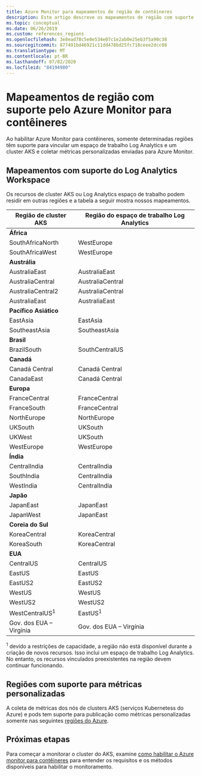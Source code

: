 ```yaml
---
title: Azure Monitor para mapeamentos de região de contêineres
description: Este artigo descreve os mapeamentos de região com suporte entre Azure Monitor para contêineres, espaço de trabalho Log Analytics e métricas personalizadas.
ms.topic: conceptual
ms.date: 06/26/2019
ms.custom: references_regions
ms.openlocfilehash: 3e8ead78c5e0e534e07c1e2ab0e25eb3f5a90c38
ms.sourcegitcommit: 877491bd46921c11dd478bd25fc718ceee2dcc08
ms.translationtype: MT
ms.contentlocale: pt-BR
ms.lasthandoff: 07/02/2020
ms.locfileid: "84194980"
---
```

# <a name="region-mappings-supported-by-azure-monitor-for-containers"></a>Mapeamentos de região com suporte pelo Azure Monitor para contêineres

 Ao habilitar Azure Monitor para contêineres, somente determinadas regiões têm suporte para vincular um espaço de trabalho Log Analytics e um cluster AKS e coletar métricas personalizadas enviadas para Azure Monitor.

## <a name="log-analytics-workspace-supported-mappings"></a>Mapeamentos com suporte do Log Analytics Workspace

Os recursos de cluster AKS ou Log Analytics espaço de trabalho podem residir em outras regiões e a tabela a seguir mostra nossos mapeamentos.

|**Região de cluster AKS** | **Região do espaço de trabalho Log Analytics** |
|-----------------------|------------------------------------|
|**África** | |
|SouthAfricaNorth |WestEurope |
|SouthAfricaWest |WestEurope |
|**Austrália** | |
|AustraliaEast |AustraliaEast |
|AustraliaCentral |AustraliaCentral |
|AustraliaCentral2 |AustraliaCentral |
|AustraliaEast |AustraliaEast |
|**Pacífico Asiático** | |
|EastAsia |EastAsia |
|SoutheastAsia |SoutheastAsia |
|**Brasil** | |
|BrazilSouth | SouthCentralUS |
|**Canadá** ||
|Canadá Central |Canadá Central |
|CanadaEast |Canadá Central |
|**Europa** | |
|FranceCentral |FranceCentral |
|FranceSouth |FranceCentral |
|NorthEurope |NorthEurope |
|UKSouth |UKSouth |
|UKWest |UKSouth |
|WestEurope |WestEurope |
|**Índia** | |
|CentralIndia |CentralIndia |
|SouthIndia |CentralIndia |
|WestIndia |CentralIndia |
|**Japão** | |
|JapanEast |JapanEast |
|JapanWest |JapanEast |
|**Coreia do Sul** | |
|KoreaCentral |KoreaCentral |
|KoreaSouth |KoreaCentral |
|**EUA** | |
|CentralUS |CentralUS|
|EastUS |EastUS |
|EastUS2 |EastUS2 |
|WestUS |WestUS |
|WestUS2 |WestUS2 |
|WestCentralUS<sup>1</sup>|EastUS<sup>1</sup>|
|Gov. dos EUA – Virgínia |Gov. dos EUA – Virgínia |

<sup>1</sup> devido a restrições de capacidade, a região não está disponível durante a criação de novos recursos. Isso inclui um espaço de trabalho Log Analytics. No entanto, os recursos vinculados preexistentes na região devem continuar funcionando.

## <a name="custom-metrics-supported-regions"></a>Regiões com suporte para métricas personalizadas

A coleta de métricas dos nós de clusters AKS (serviços Kubernetess do Azure) e pods tem suporte para publicação como métricas personalizadas somente nas seguintes [regiões do Azure](../platform/metrics-custom-overview.md#supported-regions).

## <a name="next-steps"></a>Próximas etapas

Para começar a monitorar o cluster do AKS, examine [como habilitar o Azure monitor para contêineres](container-insights-onboard.md) para entender os requisitos e os métodos disponíveis para habilitar o monitoramento.  
